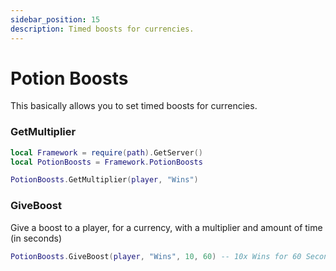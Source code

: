 ```yaml
---
sidebar_position: 15
description: Timed boosts for currencies.
---
```


# Potion Boosts
This basically allows you to set timed boosts for currencies.

### GetMultiplier
```lua
local Framework = require(path).GetServer()
local PotionBoosts = Framework.PotionBoosts

PotionBoosts.GetMultiplier(player, "Wins")
```

### GiveBoost
Give a boost to a player, for a currency, with a multiplier and amount of time (in seconds)

```lua
PotionBoosts.GiveBoost(player, "Wins", 10, 60) -- 10x Wins for 60 Seconds
```